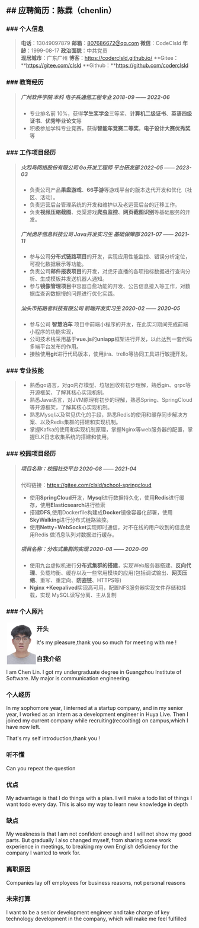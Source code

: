 ## ## 应聘简历：陈霖（chenlin）

### ### 个人信息
> **电话**：13049097879			**邮箱**：807686672@qq.com		   **微信**：CodeClsld
> **年龄**：1999-08-17			 **政治面貌**：中共党员				 
> **现居城市**：广东广州						 **博客**：https://coderclsld.github.io/
> **Gitee：**https://gitee.com/clsld 		**Github：**https://github.com/coderclsld

### ### 教育经历

> ##### 广州软件学院 本科 电子系通信工程专业									2018-09 —— 2022-06
> - 专业排名前 10%，获得**学生奖学金**三等奖、**计算机二级证书**、**英语四级证书**、**优秀毕业论文**等
> - 积极参加学科专业竞赛，获得**智能车竞赛二等奖**，**电子设计大赛优秀奖**等
### ### 工作项目经历
>##### 火烈鸟网络股份有限公司		Go开发工程师   平台研发部			   	2022-05 —— 2023-03
>
>- 负责公司产品**果盘游戏**、**66手游**等游戏平台的版本迭代开发和优化（社区、活动）。
>- 负责运营后台管理系统的开发和维护以及老运营后台的迁移工作。
>- 负责**视频压缩截图**、竞渠游戏**爬虫监控**、**网页截图识别**等基础服务的开发。
>##### 广州虎牙信息科技公司		Java开发实习生  基础保障部     			   2021-07 —— 2021-11
>- 参与公司**分布式链路项目**的开发，实现应用性能监控、错误分析定位，可视化数据展示等功能。
>- 负责公司**邮件报表项目**的开发，对虎牙直播的各项指标数据进行查询分析、生成模板并发送机器人通知。
>- 参与**镜像管理项目**中容器自愈功能的开发、公告信息接入等工作，对数据库查询数据慢的问题进行优化实践。 
>##### 汕头市拓路者科技有限公司	前端开发实习生							2020-02 —— 2020-05
>- 参与公司 **智慧泊车** 项目中前端小程序的开发，在此实习期间完成前端小程序的功能实现，
>- 公司技术栈采用基于**vue.js**的**uniapp**框架进行开发，以此达到一套代码多端平台发布的作用。
>- 接触使用**git**进行代码版本，使用jira、trello等协同工具进行敏捷开发。
### ### 专业技能
> - 熟悉go语言，对go内存模型、垃圾回收有初步理解，熟悉gin、grpc等开源框架，了解其核心实现机制。
> - 熟悉Java语言，对JVM原理有初步的理解，熟悉Spring、SpringCloud等开源框架，了解其核心实现机制。
> - 熟悉Mysql以及常见优化的手段，熟悉Redis的使用和缓存同步解决方案、以及Redis集群的搭建和实现机制。
> - 掌握Kafka的使用和实现机制原理，掌握Nginx等web服务器的配置，掌握ELK日志收集系统的搭建和使用。
### ### 校园项目经历
> ##### 项目名称：校园社交平台												2020-08 —— 2021-04
>    代码链接：https://gitee.com/clsld/school-springcloud
> - 使用**SpringCloud**开发，**Mysql**进行数据持久化，使用**Redis**进行缓存，使用**Elasticsearch**进行检索
> - 搭建**DFS**,使用Dockerfile构建成**Docker**镜像容器化部署，使用**SkyWalking**进行分布式链路监控。
> - 使用**Netty**+**WebSocket**实现即时通信，对不在线的用户收到的信息使用Redis 做消息队列对数据进行缓存。
> ##### 项目名称：分布式集群的实现 											2020-08 —— 2020-09
> - 使用九台虚拟机进行**分布式集群的搭建**，实现Web服务器搭建、**反向代理**、负载均衡、缓存以及一些常用模块的应用(包括调试输出、**网页压缩**、重写、重定向、**防盗链**、HTTPS等)
> - **Nginx +Keepalived**实现高可用，配置NFS服务器实现文件存储和挂载，实现 MySQL读写分离、主从复制

### ### 个人照片

 <img src="简历头像.jpg" alt="简历头像" style="zoom:20%;margin:10px;float: inline-start" /> 

### 开头
It's my pleasure,thank you so much for meeting with me !

### 自我介绍
I am Chen Lin. I got my undergraduate degree in Guangzhou Institute of Software. My major is communication engineering.

### 个人经历
In my sophomore year, I interned at a startup company, and in my senior year, I worked as an intern as a development engineer in Huya Live. Then I joined my current company while recruiting(recoolting) on campus,which I have now left.

That's my self introduction,thank you !

### 听不懂
Can you repeat the question

### 优点
My advantage is that I do things with a plan. I will make a todo list of things I want todo every day. This is also my way to learn new knowledge in depth

### 缺点
My weakness is that I am not confident enough and I will not show my good parts. But gradually I also changed myself, from sharing some work experience in meetings, to breaking my own English deficiency for the company I wanted to work for.

### 离职原因
Companies lay off employees for business reasons, not personal reasons

### 未来打算
I want to be a senior development engineer and take charge of key technology development in the company, which will make me feel fulfilled





